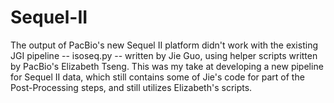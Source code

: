 # Sequel-II
The output of PacBio's new Sequel II platform didn't work with the existing JGI pipeline -- isoseq.py -- written by Jie Guo,
using helper scripts written by PacBio's Elizabeth Tseng.
This was my take at developing a new pipeline for Sequel II data, which still contains some of Jie's code for part of the Post-Processing
steps, and still utilizes Elizabeth's scripts.
